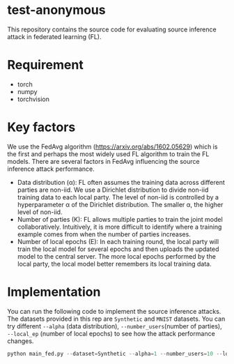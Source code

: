 # test-anonymous
This repository contains the source code for evaluating source inference attack in federated learning (FL). 

# Requirement
* torch
* numpy
* torchvision

# Key factors
We use the FedAvg algorithm (https://arxiv.org/abs/1602.05629) which is the first and perhaps the most widely used FL algorithm to train the FL models. There are several factors in FedAvg influencing the source inference attack performance.

* Data distribution (α): FL often assumes the training data across different parties are non-iid. We use a Dirichlet distribution to divide non-iid training data to each local party. The level of non-iid is controlled by a hyperparameter α of the Dirichlet distribution. The smaller α, the higher level of non-iid.
* Number of parties (K): FL allows multiple parties to train the joint model collaboratively. Intuitively, it is more difficult to identify where a training example comes from when the number of parties increases.
* Number of local epochs (E): In each training round, the local party will train the local model for several epochs and then uploads the updated model to the central server. The more local epochs performed by the local party, the local model better remembers its local training data.

# Implementation
You can run the following code to implement the source inference attacks. The datasets provided in this rep are `Synthetic` and `MNIST` datasets. You can try different `--alpha` (data distribution), `--number_users`(number of parties), `--local_ep` (number of local epochs) to see how the attack performance changes.
```python
python main_fed.py --dataset=Synthetic --alpha=1 --number_users=10 --local_ep=5
```
